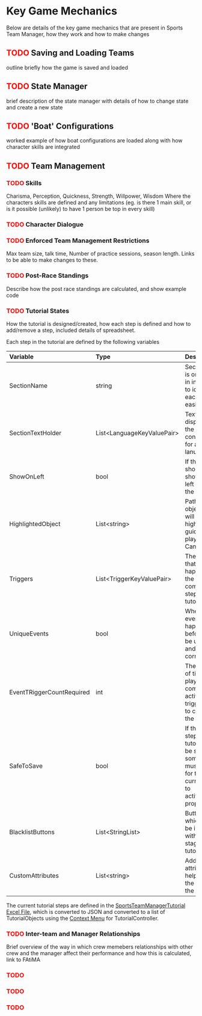 # Key Game Mechanics

Below are details of the key game mechanics that are present in Sports Team Manager, how they work and how to make changes

## <span style="color:red">**TODO**</span> Saving and Loading Teams
outline briefly how the game is saved and loaded

## <span style="color:red">**TODO**</span> State Manager
brief description of the state manager with details of how to change state and create a new state

## <span style="color:red">**TODO**</span> 'Boat' Configurations
worked example of how boat configurations are loaded along with how character skills are integrated

## <span style="color:red">**TODO**</span> Team Management

### <span style="color:red">**TODO**</span> Skills
Charisma, Perception, Quickness, Strength, Willpower, Wisdom
Where the characters skills are defined and any limitations (eg. is there 1 main skill, or is it possible (unlikely) to have 1 person be top in every skill)

### <span style="color:red">**TODO**</span> Character Dialogue

### <span style="color:red">**TODO**</span> Enforced Team Management Restrictions
Max team size, talk time, Number of practice sessions, season length. Links to be able to make   changes to these.

### <span style="color:red">**TODO**</span> Post-Race Standings
Describe how the post race standings are calculated, and show example code

### <span style="color:red">**TODO**</span> Tutorial States
How the tutorial is designed/created, how each step is defined and how to add/remove a step, included details of spreadsheet.

Each step in the tutorial are defined by the following variables

Variable | Type | Description
:--- | :--- | :---
SectionName | string | Section Name is only used in inspector to identify each step easily
SectionTextHolder | List\<LanguageKeyValuePair> | Text to be displayed to the user, contains text for all lanuages
ShowOnLeft | bool | If the popup should be shown on the left side of the screen
HighlightedObject | List\<string> | Path to the object that will be highlighted to guide the player (from Canvas level)
Triggers | List\<TriggerKeyValuePair> | The events that must happen for the player to complete this step of the tutorial
UniqueEvents | bool | Whether the events that happen before must be unique and in the correct order
EventTRiggerCountRequired | int | The number of times players must complete activate the trigger event to continue to the next step
SafeToSave | bool | If the current step in the tutorial can be saved, sometimes UI must be open for the current step to activate/finish properly
BlacklistButtons | List\<StringList> | Buttons which cannot be interacted with at this stage in the tutorial
CustomAttributes | List\<string> | Additional attributes to help set up the stage in the tutorial

The current tutorial steps are defined in the [SportsTeamManagerTutorial Excel File](stm-unity/Assets/Resources/Tutorial/SportsTeamManagerTutorial.xlsx), which is converted to JSON and converted to a list of TutorialObjects using the [Context Menu](https://unity3d.com/sites/default/files/styles/original/public/learn/MenuItems06.png?itok=NZTNMINK) for TutorialController. 

### <span style="color:red">**TODO**</span> Inter-team and Manager Relationships
Brief overview of the way in which crew memebers relationships with other crew and the manager affect their performance and how this is calculated, link to FAtiMA


### <span style="color:red">**TODO**</span>


### <span style="color:red">**TODO**</span>


### <span style="color:red">**TODO**</span>